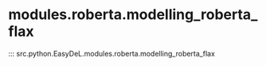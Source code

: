 # modules.roberta.modelling_roberta_flax
::: src.python.EasyDeL.modules.roberta.modelling_roberta_flax